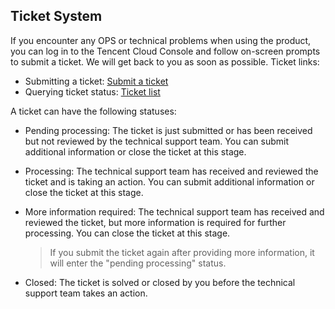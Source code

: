 ## Ticket System
If you encounter any OPS or technical problems when using the product, you can log in to the Tencent Cloud Console and follow on-screen prompts to submit a ticket. We will get back to you as soon as possible.
Ticket links:
- Submitting a ticket: [Submit a ticket](https://console.cloud.tencent.com/workorder/category)
- Querying ticket status: [Ticket list](https://console.cloud.tencent.com/workorder)

A ticket can have the following statuses:

- Pending processing: The ticket is just submitted or has been received but not reviewed by the technical support team. You can submit additional information or close the ticket at this stage.
- Processing: The technical support team has received and reviewed the ticket and is taking an action. You can submit additional information or close the ticket at this stage.
- More information required: The technical support team has received and reviewed the ticket, but more information is required for further processing. You can close the ticket at this stage.
  
  > If you submit the ticket again after providing more information, it will enter the "pending processing" status.
- Closed: The ticket is solved or closed by you before the technical support team takes an action.
